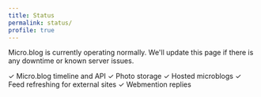 ```yaml
---
title: Status
permalink: status/
profile: true
---
```


Micro.blog is currently operating normally. We'll update this page if there is any downtime or known server issues.

✓ Micro.blog timeline and API
✓ Photo storage
✓ Hosted microblogs
✓ Feed refreshing for external sites
✓ Webmention replies
